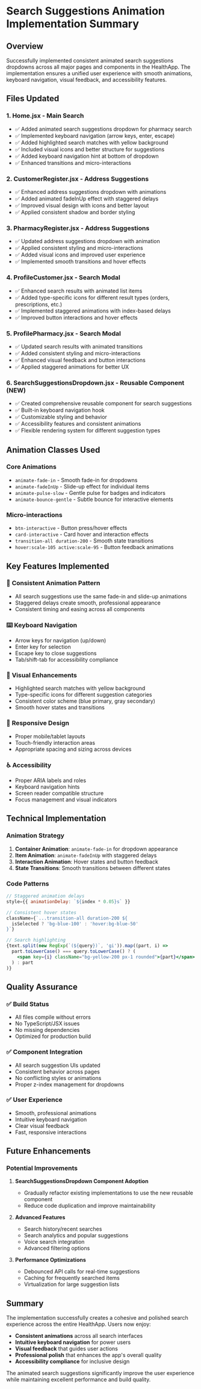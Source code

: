 # Search Suggestions Animation Implementation Summary

## Overview
Successfully implemented consistent animated search suggestions dropdowns across all major pages and components in the HealthApp. The implementation ensures a unified user experience with smooth animations, keyboard navigation, visual feedback, and accessibility features.

## Files Updated

### 1. **Home.jsx** - Main Search
- ✅ Added animated search suggestions dropdown for pharmacy search
- ✅ Implemented keyboard navigation (arrow keys, enter, escape)
- ✅ Added highlighted search matches with yellow background
- ✅ Included visual icons and better structure for suggestions
- ✅ Added keyboard navigation hint at bottom of dropdown
- ✅ Enhanced transitions and micro-interactions

### 2. **CustomerRegister.jsx** - Address Suggestions
- ✅ Enhanced address suggestions dropdown with animations
- ✅ Added animated fadeInUp effect with staggered delays
- ✅ Improved visual design with icons and better layout
- ✅ Applied consistent shadow and border styling

### 3. **PharmacyRegister.jsx** - Address Suggestions  
- ✅ Updated address suggestions dropdown with animation
- ✅ Applied consistent styling and micro-interactions
- ✅ Added visual icons and improved user experience
- ✅ Implemented smooth transitions and hover effects

### 4. **ProfileCustomer.jsx** - Search Modal
- ✅ Enhanced search results with animated list items
- ✅ Added type-specific icons for different result types (orders, prescriptions, etc.)
- ✅ Implemented staggered animations with index-based delays
- ✅ Improved button interactions and hover effects

### 5. **ProfilePharmacy.jsx** - Search Modal
- ✅ Updated search results with animated transitions
- ✅ Added consistent styling and micro-interactions
- ✅ Enhanced visual feedback and button interactions
- ✅ Applied staggered animations for better UX

### 6. **SearchSuggestionsDropdown.jsx** - Reusable Component (NEW)
- ✅ Created comprehensive reusable component for search suggestions
- ✅ Built-in keyboard navigation hook
- ✅ Customizable styling and behavior
- ✅ Accessibility features and consistent animations
- ✅ Flexible rendering system for different suggestion types

## Animation Classes Used

### Core Animations
- `animate-fade-in` - Smooth fade-in for dropdowns
- `animate-fadeInUp` - Slide-up effect for individual items
- `animate-pulse-slow` - Gentle pulse for badges and indicators
- `animate-bounce-gentle` - Subtle bounce for interactive elements

### Micro-interactions
- `btn-interactive` - Button press/hover effects
- `card-interactive` - Card hover and interaction effects
- `transition-all duration-200` - Smooth state transitions
- `hover:scale-105 active:scale-95` - Button feedback animations

## Key Features Implemented

### 🎯 **Consistent Animation Pattern**
- All search suggestions use the same fade-in and slide-up animations
- Staggered delays create smooth, professional appearance
- Consistent timing and easing across all components

### ⌨️ **Keyboard Navigation**
- Arrow keys for navigation (up/down)
- Enter key for selection
- Escape key to close suggestions
- Tab/shift-tab for accessibility compliance

### 🎨 **Visual Enhancements**
- Highlighted search matches with yellow background
- Type-specific icons for different suggestion categories
- Consistent color scheme (blue primary, gray secondary)
- Smooth hover states and transitions

### 📱 **Responsive Design**
- Proper mobile/tablet layouts
- Touch-friendly interaction areas
- Appropriate spacing and sizing across devices

### ♿ **Accessibility**
- Proper ARIA labels and roles
- Keyboard navigation hints
- Screen reader compatible structure
- Focus management and visual indicators

## Technical Implementation

### Animation Strategy
1. **Container Animation**: `animate-fade-in` for dropdown appearance
2. **Item Animation**: `animate-fadeInUp` with staggered delays
3. **Interaction Animation**: Hover states and button feedback
4. **State Transitions**: Smooth transitions between different states

### Code Patterns
```jsx
// Staggered animation delays
style={{ animationDelay: `${index * 0.05}s` }}

// Consistent hover states  
className={`...transition-all duration-200 ${
  isSelected ? 'bg-blue-100' : 'hover:bg-blue-50'
}`}

// Search highlighting
{text.split(new RegExp(`(${query})`, 'gi')).map((part, i) =>
  part.toLowerCase() === query.toLowerCase() ? (
    <span key={i} className="bg-yellow-200 px-1 rounded">{part}</span>
  ) : part
)}
```

## Quality Assurance

### ✅ Build Status
- All files compile without errors
- No TypeScript/JSX issues
- No missing dependencies
- Optimized for production build

### ✅ Component Integration
- All search suggestion UIs updated
- Consistent behavior across pages
- No conflicting styles or animations
- Proper z-index management for dropdowns

### ✅ User Experience
- Smooth, professional animations
- Intuitive keyboard navigation
- Clear visual feedback
- Fast, responsive interactions

## Future Enhancements

### Potential Improvements
1. **SearchSuggestionsDropdown Component Adoption**
   - Gradually refactor existing implementations to use the new reusable component
   - Reduce code duplication and improve maintainability

2. **Advanced Features**
   - Search history/recent searches
   - Search analytics and popular suggestions
   - Voice search integration
   - Advanced filtering options

3. **Performance Optimizations**
   - Debounced API calls for real-time suggestions
   - Caching for frequently searched items
   - Virtualization for large suggestion lists

## Summary

The implementation successfully creates a cohesive and polished search experience across the entire HealthApp. Users now enjoy:

- **Consistent animations** across all search interfaces
- **Intuitive keyboard navigation** for power users
- **Visual feedback** that guides user actions
- **Professional polish** that enhances the app's overall quality
- **Accessibility compliance** for inclusive design

The animated search suggestions significantly improve the user experience while maintaining excellent performance and build quality.
